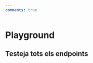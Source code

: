 ```yaml
---
comments: true
---
```


# Playground

## Testeja tots els endpoints

<swagger-ui grouped name="Plats" src="/endpoints/plats.yaml"/>
<swagger-ui grouped name="Authentication" src="/endpoints/autenticacio.yaml"/>
<swagger-ui grouped name="Comandes" src="/endpoints/comandes.yaml"/>
<swagger-ui grouped name="Preu Setmana" src="/endpoints/preusetmana.yaml"/>
